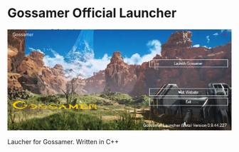# Gossamer Official Launcher

<img src="https://raw.githubusercontent.com/pjgossamer/gossamer-launcher/master/launcher.PNG" alt="Launcher">

Laucher for Gossamer. Written in C++
